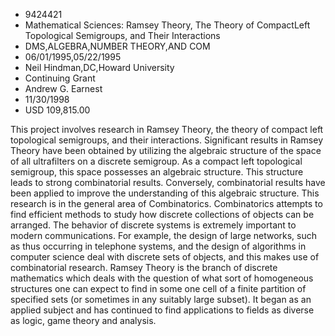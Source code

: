 
* 9424421
* Mathematical Sciences: Ramsey Theory, The Theory of CompactLeft Topological Semigroups, and Their Interactions
* DMS,ALGEBRA,NUMBER THEORY,AND COM
* 06/01/1995,05/22/1995
* Neil Hindman,DC,Howard University
* Continuing Grant
* Andrew G. Earnest
* 11/30/1998
* USD 109,815.00

This project involves research in Ramsey Theory, the theory of compact left
topological semigroups, and their interactions. Significant results in Ramsey
Theory have been obtained by utilizing the algebraic structure of the space of
all ultrafilters on a discrete semigroup. As a compact left topological
semigroup, this space possesses an algebraic structure. This structure leads to
strong combinatorial results. Conversely, combinatorial results have been
applied to improve the understanding of this algebraic structure. This research
is in the general area of Combinatorics. Combinatorics attempts to find
efficient methods to study how discrete collections of objects can be arranged.
The behavior of discrete systems is extremely important to modern
communications. For example, the design of large networks, such as thus
occurring in telephone systems, and the design of algorithms in computer science
deal with discrete sets of objects, and this makes use of combinatorial
research. Ramsey Theory is the branch of discrete mathematics which deals with
the question of what sort of homogeneous structures one can expect to find in
some one cell of a finite partition of specified sets (or sometimes in any
suitably large subset). It began as an applied subject and has continued to find
applications to fields as diverse as logic, game theory and analysis.

